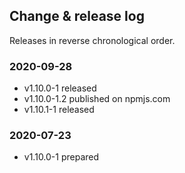 ## Change & release log

Releases in reverse chronological order.

### 2020-09-28

- v1.10.0-1 released
- v1.10.0-1.2 published on npmjs.com
- v1.10.1-1 released

### 2020-07-23

- v1.10.0-1 prepared
